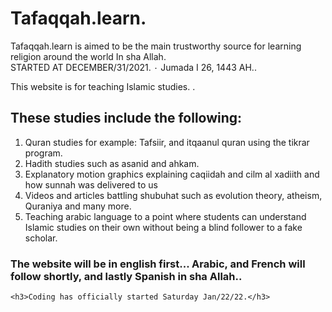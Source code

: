 # Tafaqqah.learn.
Tafaqqah.learn is aimed to be the main trustworthy source for learning religion around the world In sha Allah.  
STARTED AT DECEMBER/31/2021. ٠ Jumada I 26, 1443 AH..

This website is for teaching Islamic studies. .</h1>
    <h2>These studies include the following:</h2>
    <ol>
        <li>Quran studies for example: Tafsiir, and itqaanul quran using the tikrar program.</li>
        <li>Hadith studies such as asanid and ahkam.</li>
        <li>Explanatory motion graphics explaining caqiidah and cilm al xadiith and how sunnah was delivered to us</li>
        <li>Videos and articles battling shubuhat such as evolution theory, atheism, Quraniya and many more.</li>
        <li>Teaching arabic language to a point where students can understand Islamic studies on their own without being a blind follower to a fake scholar.</li>
    </ol>
    <h3>The website will be in english first... Arabic, and French will follow shortly, and lastly Spanish in sha Allah..</h3>

    <h3>Coding has officially started Saturday Jan/22/22.</h3>
